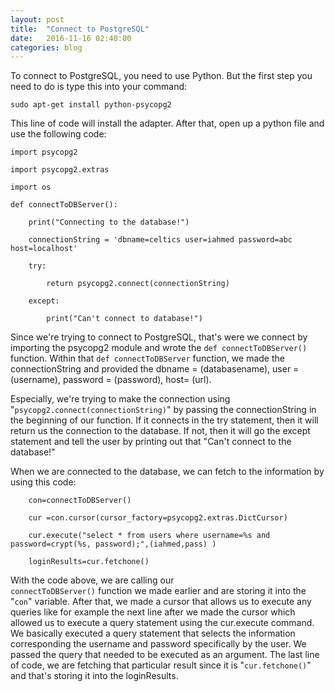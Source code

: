 ```yaml
---
layout: post
title:  "Connect to PostgreSQL"
date:   2016-11-16 02:40:00
categories: blog
---
```


To connect to PostgreSQL, you need to use Python. But the first step you need to do 
is type this into your command:

`sudo apt-get install python-psycopg2`

This line of code will install the adapter. After that, open up a python file and use the following code:

    import psycopg2

    import psycopg2.extras

    import os

    def connectToDBServer():
        
        print("Connecting to the database!")
        
        connectionString = 'dbname=celtics user=iahmed password=abc host=localhost'
        
        try:
        
            return psycopg2.connect(connectionString)
            
        except:
        
            print("Can't connect to database!")

Since we're trying to connect to PostgreSQL, that's were we connect by importing the psycopg2 module
and wrote the `def connectToDBServer()` function. Within that `def connectToDBServer`
function, we made the connectionString and provided the dbname = (databasename), user = (username), password 
= (password), host= (url).

Especially, we're trying to make the connection using "`psycopg2.connect(connectionString)`" by
passing the connectionString in the beginning of our function. If it connects in the try statement, then it 
will return us the connection to the database. If not, then it will go the except statement and tell the user
by printing out that "Can't connect to the database!"

When we are connected to the database, we can fetch to the information by using this code:

```
    con=connectToDBServer()
    
    cur =con.cursor(cursor_factory=psycopg2.extras.DictCursor)
    
    cur.execute("select * from users where username=%s and password=crypt(%s, password);",(iahmed,pass) )
    
    loginResults=cur.fetchone()
```

With the code above, we are calling our <code> connectToDBServer()</code> function we made earlier and are storing it
into the "<code>con</code>" variable. After that, we made a cursor that allows us to execute any queries like for example
the next line after we made the cursor which allowed us to execute a query statement using the cur.execute command. We basically
executed a query statement that selects the information corresponding the username and password specifically by the user. We passed 
the query that needed to be executed as an argument. The last line of code, we are fetching that particular result since it is 
"<code>cur.fetchone()</code>" and that's storing it into the loginResults.